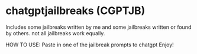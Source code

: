# chatgptjailbreaks (CGPTJB)
Includes some jailbreaks written by me and some jailbreaks written or found by others. not all jailbreaks work equally.

HOW TO USE:
Paste in one of the jailbreak prompts to chatgpt
Enjoy!
